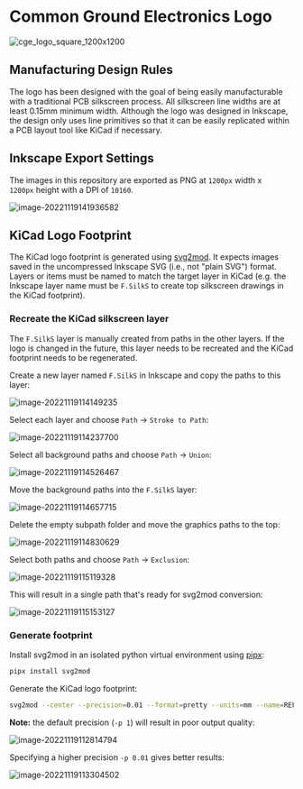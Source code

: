 # Common Ground Electronics Logo

![cge_logo_square_1200x1200](cge_logo_square_1200x1200.png)

## Manufacturing Design Rules

The logo has been designed with the goal of being easily manufacturable with a traditional PCB silkscreen process.  All silkscreen line widths are at least 0.15mm minimum width. Although the logo was designed in Inkscape, the design only uses line primitives so that it can be easily replicated within a PCB layout tool like KiCad if necessary.

## Inkscape Export Settings

The images in this repository are exported as PNG at `1200px` width x `1200px` height with a DPI of `10160`.

![image-20221119141936582](README.assets/image-20221119141936582.png)

## KiCad Logo Footprint

The KiCad logo footprint is generated using [svg2mod](https://github.com/svg2mod/svg2mod). It expects images saved in the uncompressed Inkscape SVG (i.e., not "plain SVG") format. Layers or items must be named to match the target layer in KiCad (e.g. the Inkscape layer name must be `F.SilkS` to create top silkscreen drawings in the KiCad footprint).

### Recreate the KiCad silkscreen layer

The `F.SilkS` layer is manually created from paths in the other layers.  If the logo is changed in the future, this layer needs to be recreated and the KiCad footprint needs to be regenerated.

Create a new layer named `F.SilkS` in Inkscape and copy the paths to this layer:

![image-20221119114149235](README.assets/image-20221119114149235.png)

Select each layer and choose `Path` → `Stroke to Path`:

![image-20221119114237700](README.assets/image-20221119114237700.png)

Select all background paths and choose `Path` → `Union`:

![image-20221119114526467](README.assets/image-20221119114526467.png)

Move the background paths into the `F.SilkS` layer:

![image-20221119114657715](README.assets/image-20221119114657715.png)

Delete the empty subpath folder and move the graphics paths to the top:

![image-20221119114830629](README.assets/image-20221119114830629.png)

Select both paths and choose `Path` → `Exclusion`:

![image-20221119115119328](README.assets/image-20221119115119328.png)

This will result in a single path that's ready for svg2mod conversion:

![image-20221119115153127](README.assets/image-20221119115153127.png)

### Generate footprint

Install svg2mod in an isolated python virtual environment using [pipx](https://pypa.github.io/pipx/):

```bash
pipx install svg2mod
```

Generate the KiCad logo footprint:

```bash
svg2mod --center --precision=0.01 --format=pretty --units=mm --name=REF** --value=LOGO_CGE_3X3MM_SILKSCREEN --input-file=cge_logo_3x3mm.svg --output-file=CGE_LOGO.pretty/LOGO_CGE_3X3MM_SILKSCREEN.kicad_mod
```

**Note:** the default precision (`-p 1`) will result in poor output quality:

![image-20221119112814794](README.assets/image-20221119112814794.png)

Specifying a higher precision `-p 0.01` gives better results:

![image-20221119113304502](README.assets/image-20221119113304502.png)

